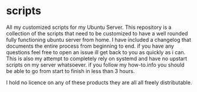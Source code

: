 # scripts

All my customized scripts for my Ubuntu Server.
This repository is a collection of the scripts 
that need to be customized to have a well rounded 
fully functioning ubuntu server from home. I have
included a changelog that documents the entire 
process from beginning to end. if you have any
questions feel free to open an issue ill get back
to you as quickly as i can. This is also my attempt
to completely rely on systemd and have no upstart 
scripts on my server whatsoever. if you follow my 
how-to.info you should be able to go from start 
to finish in less than 3 hours. 

I hold no licence on any of these products they are
all all freely distributable.


